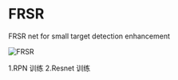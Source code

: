 # FRSR

FRSR net for small target detection enhancement

![FRSR](https://user-images.githubusercontent.com/49949166/197488938-8cc3d17c-5ad1-4917-81ad-811b40d80e62.jpg)

1.RPN 训练
2.Resnet 训练



